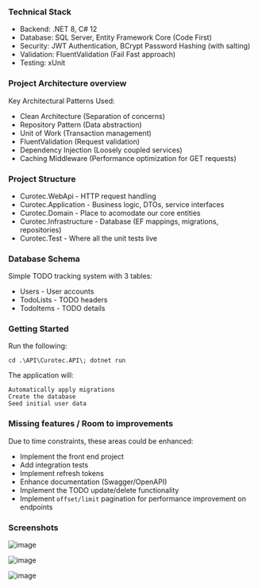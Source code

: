 ### Technical Stack  

  - Backend: .NET 8, C# 12
  - Database: SQL Server, Entity Framework Core (Code First)
  - Security: JWT Authentication, BCrypt Password Hashing (with salting)
  - Validation: FluentValidation (Fail Fast approach)
  - Testing: xUnit

### Project Architecture overview

Key Architectural Patterns Used:
 - Clean Architecture (Separation of concerns)
 - Repository Pattern (Data abstraction)
 - Unit of Work (Transaction management)
 - FluentValidation (Request validation)
 - Dependency Injection (Loosely coupled services)
 - Caching Middleware (Performance optimization for GET requests)

### Project Structure

- Curotec.WebApi - HTTP request handling
- Curotec.Application -  Business logic, DTOs, service interfaces
- Curotec.Domain - Place to acomodate our core entities
- Curotec.Infrastructure - Database (EF mappings, migrations, repositories)
- Curotec.Test - Where all the unit tests live

### Database Schema

Simple TODO tracking system with 3 tables:

  - Users - User accounts
  - TodoLists - TODO headers
  - TodoItems - TODO details

### Getting Started

Run the following:
```
cd .\API\Curotec.API\; dotnet run

```
The application will:

    Automatically apply migrations
    Create the database
    Seed initial user data

### Missing features / Room to improvements

Due to time constraints, these areas could be enhanced:

  - Implement the front end project 
  - Add integration tests
  - Implement refresh tokens
  - Enhance documentation (Swagger/OpenAPI)
  - Implement the TODO update/delete functionality
  - Implement `offset/limit` pagination for performance improvement on endpoints


### Screenshots

![image](https://github.com/user-attachments/assets/5016db64-bdef-430d-98f3-bca20b5fc056)


![image](https://github.com/user-attachments/assets/5e4f60c5-08bb-41ac-850e-60425db0be02)


![image](https://github.com/user-attachments/assets/a5b01e90-0d00-44ea-bc80-88d36d959069)




